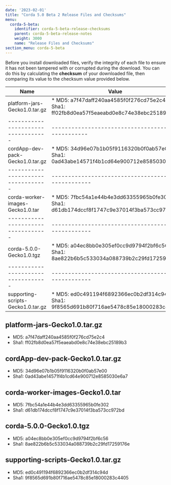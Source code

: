 ```yaml
---
date: '2023-02-01'
title: "Corda 5.0 Beta 2 Release Files and Checksums"
menu:
  corda-5-beta:
    identifier: corda-5-beta-release-checksums
    parent: corda-5-beta-release-notes
    weight: 3000
    name: "Release Files and Checksums"
section_menu: corda-5-beta
---
```


Before you install downloaded files, verify the integrity of each file to ensure it has not been tampered with or corrupted during the download. You can do this by calculating the **checksum** of your downloaded file, then comparing its value to the checksum value provided below.

Name                              | Value
----------------------------------|-------------------------------------------------
platform-jars-Gecko1.0.tar.gz     | * MD5: a7f47daff240aa4585f0f276cd75e2c4 * Sha1: ff02fb8d0ea57f5eaeabd0e8c74e38ebc25189b3
----------------------------------|-------------------------------------------------
cordApp-dev-pack-Gecko1.0.tar.gz  | * MD5: 34d96e07b1b05f9116320b0f0ab57e00 * Sha1: 0ad43abe14571f4b1cd64e900712e8585030e6a7
----------------------------------|--------------------------------------------------
corda-worker-images-Gecko1.0.tar  | * MD5: 7fbc54a1e44b4e3dd63355965b0fe302 * Sha1: d61db174dccf8f1747c9e37014f3ba573cc972bd
----------------------------------|--------------------------------------------------
corda-5.0.0-Gecko1.0.tgz          | * MD5: a04ec8bb0e305ef0cc9d9794f2bf6c56 * Sha1: 8ae822b6b5c533034a088739b2c29fd17259176e
----------------------------------|--------------------------------------------------
supporting-scripts-Gecko1.0.tar.gz| * MD5: ed0c491194f6892366ec0b2df314c94d * Sha1: 9f8565d691b80f716ae5478c85e18000283c4405


## platform-jars-Gecko1.0.tar.gz 
* MD5: a7f47daff240aa4585f0f276cd75e2c4
* Sha1: ff02fb8d0ea57f5eaeabd0e8c74e38ebc25189b3

## cordApp-dev-pack-Gecko1.0.tar.gz 
* MD5: 34d96e07b1b05f9116320b0f0ab57e00
* Sha1: 0ad43abe14571f4b1cd64e900712e8585030e6a7

## corda-worker-images-Gecko1.0.tar
* MD5: 7fbc54a1e44b4e3dd63355965b0fe302
* Sha1: d61db174dccf8f1747c9e37014f3ba573cc972bd

## corda-5.0.0-Gecko1.0.tgz
* MD5: a04ec8bb0e305ef0cc9d9794f2bf6c56
* Sha1: 8ae822b6b5c533034a088739b2c29fd17259176e

## supporting-scripts-Gecko1.0.tar.gz
* MD5: ed0c491194f6892366ec0b2df314c94d
* Sha1: 9f8565d691b80f716ae5478c85e18000283c4405